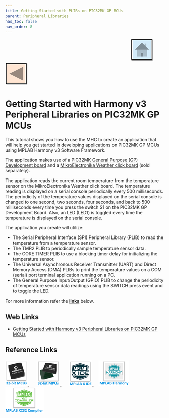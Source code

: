 ```yaml
---
title: Getting Started with PLIBs on PIC32MK GP MCUs
parent: Peripheral Libraries
has_toc: false
nav_order: 8
---
```


&nbsp;&nbsp;&nbsp;&nbsp;&nbsp;&nbsp;&nbsp;&nbsp;&nbsp;&nbsp;&nbsp;&nbsp;&nbsp;&nbsp;&nbsp;&nbsp;&nbsp;&nbsp;&nbsp;&nbsp;&nbsp;&nbsp;&nbsp;&nbsp;&nbsp;&nbsp;&nbsp;&nbsp; &nbsp;&nbsp;&nbsp;&nbsp;&nbsp;&nbsp;&nbsp;&nbsp;&nbsp;&nbsp;&nbsp;&nbsp;&nbsp;&nbsp;&nbsp;&nbsp;&nbsp;&nbsp;&nbsp;&nbsp;&nbsp;&nbsp;&nbsp;&nbsp;&nbsp;&nbsp;&nbsp;&nbsp;&nbsp;&nbsp;&nbsp;&nbsp;&nbsp;&nbsp;&nbsp;&nbsp;&nbsp;&nbsp;&nbsp;&nbsp;&nbsp;&nbsp;&nbsp;&nbsp;&nbsp;&nbsp;&nbsp;&nbsp;&nbsp;&nbsp;&nbsp;&nbsp;&nbsp;&nbsp;&nbsp;&nbsp;&nbsp;&nbsp;&nbsp;&nbsp;&nbsp;&nbsp;&nbsp;&nbsp;&nbsp;&nbsp;&nbsp;&nbsp;&nbsp;&nbsp;&nbsp;&nbsp;[<img src="../../r_images/quick_home.png" title="Home">](../../../readme.md) [<img src="../../r_images/quick_back.png"  title="Back">](../readme.md)
# Getting Started with Harmony v3 Peripheral Libraries on PIC32MK GP MCUs

This tutorial shows you how to use the MHC to create an application that will help you get started in developing applications on PIC32MK GP MCUs using MPLAB Harmony v3 Software Framework.

The application makes use of a <a href="http://www.microchip.com/DevelopmentTools/ProductDetails.aspx?PartNO=DM320106" target="_blank">PIC32MK General Purpose (GP) Development board</a> and a <a href="https://www.mikroe.com/weather-click" target="_blank">MikroElectronika Weather click board</a>
 (sold separately).

The application reads the current room temperature from the temperature sensor on the MikroElectronika Weather click board. The temperature reading is displayed on a serial console periodically every 500 milliseconds. The periodicity of the temperature values displayed on the serial console is changed to one second, two seconds, four seconds, and back to 500 milliseconds every time you press the switch S1 on the PIC32MK GP Development Board. Also, an LED (LED1) is toggled every time the temperature is displayed on the serial console.

The application you create will utilize:

- The Serial Peripheral Interface (SPI) Peripheral Library (PLIB) to read the temperature from a temperature sensor.
- The TMR2 PLIB to periodically sample temperature sensor data.
- The CORE TIMER PLIB to use a blocking timer delay for initializing the temperature sensor.
- The Universal Asynchronous Receiver Transmitter (UART) and Direct Memory Access (DMA) PLIBs to print the temperature values on a COM (serial) port terminal application running on a PC.
- The General Purpose Input/Output (GPIO) PLIB to change the periodicity of temperature sensor data readings using the SWITCH press event and to toggle the LED.


For more information refer the **[links](#Web-Links)** below.

## <a id="Web-Links"> </a>
## Web Links

- <a href="https://microchipdeveloper.com/harmony3:pic32mk-gp-db-getting-started-training-module" target="_blank">Getting Started with Harmony v3 Peripheral Libraries on PIC32MK GP MCUs</a>



## Reference Links
[<a href="https://www.microchip.com/design-centers/32-bit" target="_blank"> <img src="../../r_images/32_bit_mcus.png"> </a>]()  &nbsp; &nbsp; &nbsp; [<a href="https://www.microchip.com/design-centers/32-bit-mpus" target="_blank"> <img src="../../r_images/32_bit_mpus.png"> </a>]()  &nbsp; &nbsp; &nbsp; [<a href="https://www.microchip.com/mplab/mplab-x-ide" target="_blank"> <img src="../../r_images/mplab_x_ide.png"> </a>]()  &nbsp; &nbsp; [<a href="https://www.microchip.com/mplab/mplab-harmony" target="_blank"> <img src="../../r_images/mplab_harmony.png"> </a>]() [<a href="https://www.microchip.com/mplab/compilers" target="_blank"> <img src="../../r_images/mplab_compiler.png"> </a>]() 
